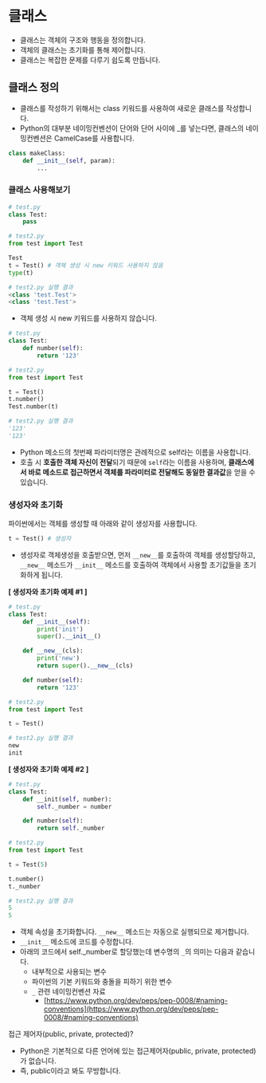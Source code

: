 # 클래스

- 클래스는 객체의 구조와 행동을 정의합니다.
- 객체의 클래스는 초기화를 통해 제어합니다.
- 클래스는 복잡한 문제를 다루기 쉽도록 만듭니다.

## 클래스 정의

- 클래스를 작성하기 위해서는 class 키워드를 사용하여 새로운 클래스를 작성합니다.
- Python의 대부분 네이밍컨벤션이 단어와 단어 사이에 _를 넣는다면, 클래스의 네이밍컨벤션은 CamelCase를 사용합니다.

```python
class makeClass:
	def __init__(self, param):
		...
```

### 클래스 사용해보기

```python
# test.py
class Test:
	pass

# test2.py
from test import Test

Test
t = Test() # 객체 생성 시 new 키워드 사용하지 않음
type(t)

# test2.py 실행 결과
<class 'test.Test'>
<class 'test.Test'>
```

- 객체 생성 시 new 키워드를 사용하지 않습니다.

```python
# test.py
class Test:
	def number(self):
		return '123'

# test2.py
from test import Test

t = Test()
t.number()
Test.number(t)

# test2.py 실행 결과
'123'
'123'
```

- Python 메소드의 첫번째 파라미터명은 관례적으로 self라는 이름을 사용합니다.
- 호출 시 **호출한 객체 자신이 전달**되기 때문에 `self`라는 이름을 사용하며, **클래스에서 바로 메소드로 접근하면서 객체를 파라미터로 전달해도 동일한 결과값**을 얻을 수 있습니다.

### 생성자와 초기화

파이썬에서는 객체를 생성할 때 아래와 같이 생성자를 사용합니다.

```python
t = Test() # 생성자
```

- 생성자로 객체생성을 호출받으면, 먼저 `__new__`를 호출하여 객체를 생성할당하고, `__new__` 메소드가 `__init__` 메소드를 호출하여 객체에서 사용할 초기값들을 초기화하게 됩니다.

**[ 생성자와 초기화 예제 #1 ]**

```python
# test.py
class Test:
	def __init__(self):
		print('init')
		super().__init__()

	def __new__(cls):
		print('new')
		return super().__new__(cls)

	def number(self):
		return '123'

# test2.py
from test import Test

t = Test()

# test2.py 실행 결과
new
init
```

**[ 생성자와 초기화 예제 #2 ]**

```python
# test.py
class Test:
	def __init(self, number):
		self._number = number

	def number(self):
		return self._number

# test2.py
from test import Test

t = Test(5)

t.number()
t._number

# test2.py 실행 결과
5
5
```

- 객체 속성을 초기화합니다. `__new__` 메소드는 자동으로 실행되므로 제거합니다.
- `__init__` 메소드에 코드를 수정합니다.
- 아래의 코드에서 self._number로 할당했는데 변수명의 `_`의 의미는 다음과 같습니다.
    - 내부적으로 사용되는 변수
    - 파이썬의 기본 키워드와 충돌을 피하기 위한 변수
    - `_` 관련 네이밍컨벤션 자료
        - [https://www.python.org/dev/peps/pep-0008/#naming-conventions](https://www.python.org/dev/peps/pep-0008/#naming-conventions)

접근 제어자(public, private, protected)?

- Python은 기본적으로 다른 언어에 있는 접근제어자(public, private, protected)가 없습니다. 
- 즉, public이라고 봐도 무방합니다.